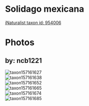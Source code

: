 
Solidago mexicana
=================
  
[iNaturalist taxon id: 954006](https://www.inaturalist.org/taxa/954006)
# Photos

## by: ncb1221
  
![taxon157161627](https://inaturalist-open-data.s3.amazonaws.com/photos/168399972/medium.jpeg)  
![taxon157161638](https://inaturalist-open-data.s3.amazonaws.com/photos/168399985/medium.jpeg)  
![taxon157161652](https://inaturalist-open-data.s3.amazonaws.com/photos/168400006/medium.jpeg)  
![taxon157161665](https://inaturalist-open-data.s3.amazonaws.com/photos/168400026/medium.jpeg)  
![taxon157161674](https://inaturalist-open-data.s3.amazonaws.com/photos/168400040/medium.jpeg)  
![taxon157161685](https://inaturalist-open-data.s3.amazonaws.com/photos/168400056/medium.jpeg)